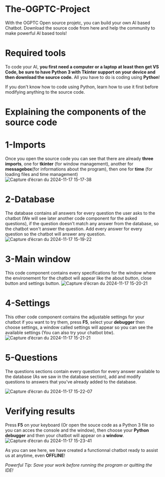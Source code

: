 # The-OGPTC-Project
With the OGPTC Open source projetc, you can build your own AI based Chatbot. Download the source code from here and help the community to make powerful AI based tools!

# Required tools
To code your AI, **you first need a computer or a laptop at least then get VS Code, be sure to have Python 3 with Tkinter support on your device and then download the source code.**
All you have to do is coding using **Python**!

If you don't know how to code using Python, learn how to use it first before modifying anything to the source code.

# Explaining the components of the source code
  # 1-Imports
  Once you open the source code you can see that there are already **three imports**, one for **tkinter** (for window management), another for **messagebox**(for informations about the program), then one for **time** (for loading files and time management)
![Capture d’écran du 2024-11-17 15-17-38](https://github.com/user-attachments/assets/d46b47a5-64f0-413f-8335-af1a4c822880)

  # 2-Database
  The database contains all answers for every question the user asks to the chatbot (We will see later another code component for the asked questions), if the question doesn't match any answer from the database, so the chatbot won't answer the question. Add every answer for every question so the chatbot will answer any question.
![Capture d’écran du 2024-11-17 15-19-22](https://github.com/user-attachments/assets/09717056-2940-4f95-bdb4-78b953bfb92a)

  # 3-Main window
  This code component contains every specifications for the window where the environement for the chatbot will appear like the about button, close button and settings button.
![Capture d’écran du 2024-11-17 15-20-21](https://github.com/user-attachments/assets/19b6a49b-b958-4f71-ba73-545cb39e0af9)

  # 4-Settings
  This other code component contains the adjustable settings for your chatbot if you want to try them, press **F5**, select your **debugger** then choose settings, a window called settings will appear so you can see the available settings (You can also try your chatbot btw).
![Capture d’écran du 2024-11-17 15-21-21](https://github.com/user-attachments/assets/5021ba1a-b7e4-4a6a-af01-1ac6eb64693b)

  # 5-Questions
  The questions sections contain every question for every answer available to the database (As we saw in the database section), add and modify questions to answers that you've already added to the database.

![Capture d’écran du 2024-11-17 15-22-07](https://github.com/user-attachments/assets/e7e33b0d-f505-40bb-bd58-1284aa86d703)

# Verifying results
Press **F5** on your keyboard (Or open the souce code as a Python 3 file so you can acces the console and the window), then choose your **Python debugger** and then your chatbot will appear on a **window**.
![Capture d’écran du 2024-11-17 15-23-41](https://github.com/user-attachments/assets/83b9d93c-5c0c-4d4f-9f17-6793be84ae6c)

As you can see here, we have created a functionnal chatbot ready to assist us at anytime, even **OFFLINE**!

_Powerful Tip: Save your work before running the program or quitting the IDE!_
